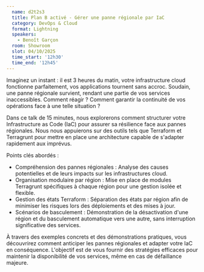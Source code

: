 ```yaml
---
  name: d2t2s3
  title: Plan B activé - Gérer une panne régionale par IaC
  category: DevOps & Cloud
  format: Lightning
  speakers: 
    - Benoît Garçon
  room: Showroom
  slot: 04/10/2025
  time_start: '12h30'
  time_end: '12h45'
---
```

Imaginez un instant : il est 3 heures du matin, votre infrastructure cloud fonctionne parfaitement, vos applications tournent sans accroc. Soudain, une panne régionale survient, rendant une partie de vos services inaccessibles. Comment réagir ? Comment garantir la continuité de vos opérations face à une telle situation ?

Dans ce talk de 15 minutes, nous explorerons comment structurer votre Infrastructure as Code (IaC) pour assurer sa résilience face aux pannes régionales. Nous nous appuierons sur des outils tels que Terraform et Terragrunt pour mettre en place une architecture capable de s'adapter rapidement aux imprévus.

Points clés abordés :

- Compréhension des pannes régionales : Analyse des causes potentielles et de leurs impacts sur les infrastructures cloud.
- Organisation modulaire par région : Mise en place de modules Terragrunt spécifiques à chaque région pour une gestion isolée et flexible.
- Gestion des états Terraform : Séparation des états par région afin de minimiser les risques lors des déploiements et des mises à jour.
- Scénarios de basculement : Démonstration de la désactivation d'une région et du basculement automatique vers une autre, sans interruption significative des services.

À travers des exemples concrets et des démonstrations pratiques, vous découvrirez comment anticiper les pannes régionales et adapter votre IaC en conséquence. L'objectif est de vous fournir des stratégies efficaces pour maintenir la disponibilité de vos services, même en cas de défaillance majeure.
